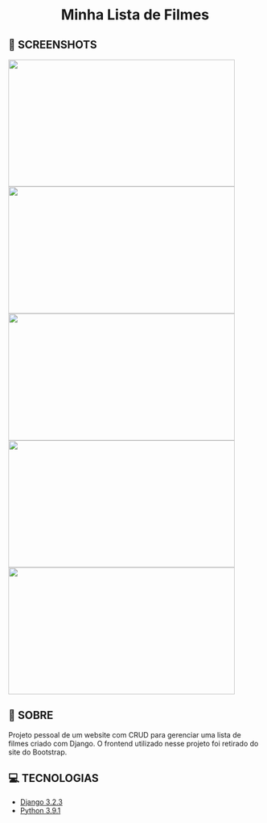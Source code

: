 <h1 align="center">Minha Lista de Filmes</h1>

## 📸 SCREENSHOTS
<img src="https://user-images.githubusercontent.com/62306104/120701452-398c6d00-c489-11eb-899f-807b8b480ab0.png" width=450 height=252 /> 
<img src="https://user-images.githubusercontent.com/62306104/120702465-7b69e300-c48a-11eb-9a4c-b8fadf11c926.png" width=450 height=252 />
<img src="https://user-images.githubusercontent.com/62306104/120702467-7c027980-c48a-11eb-81f1-d49805ac1ce3.png" width=450 height=252 /> 
<img src="https://user-images.githubusercontent.com/62306104/120702468-7c9b1000-c48a-11eb-9a05-da5e3faeed37.png" width=450 height=252 />
<img src="https://user-images.githubusercontent.com/62306104/120702470-7c9b1000-c48a-11eb-9713-2becc369be4a.png" width=450 height=252 />

## 📜 SOBRE
Projeto pessoal de um website com CRUD para gerenciar uma lista de filmes criado com Django. 
O frontend utilizado nesse projeto foi retirado do site do Bootstrap.

## 💻 TECNOLOGIAS
- [Django 3.2.3](https://www.djangoproject.com/)
- [Python 3.9.1](https://www.python.org/)

